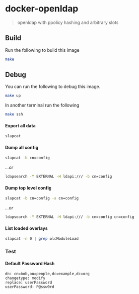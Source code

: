 # docker-openldap

> openldap with ppolicy hashing and arbitrary slots

## Build

Run the following to build this image

```sh
make
```

## Debug

You can run the following to debug this image.

```sh
make up
```

In another terminal run the following

```sh
make ssh
```

#### Export all data

```sh
slapcat
```

#### Dump all config

```sh
slapcat -b cn=config
```

_...or_

```sh
ldapsearch -Y EXTERNAL -H ldapi:/// -b cn=config
```

#### Dump top level config

```sh
slapcat -b cn=config -a cn=config
```

_...or_

```sh
ldapsearch -Y EXTERNAL -H ldapi:/// -b cn=config cn=config
```

#### List loaded overlays

```sh
slapcat -n 0 | grep olcModuleLoad
```

### Test

#### Default Password Hash

```ldif
dn: cn=bob,ou=people,dc=example,dc=org
changetype: modify
replace: userPassword
userPassword: P@ssw0rd
```
